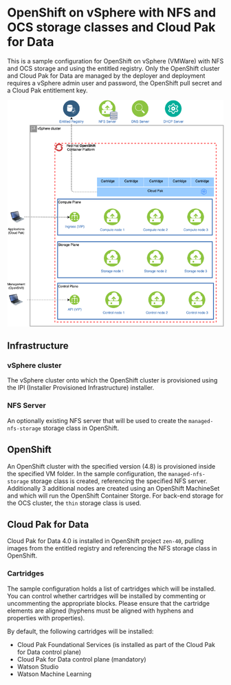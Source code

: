 # OpenShift on vSphere with NFS and OCS storage classes and Cloud Pak for Data
This is a sample configuration for OpenShift on vSphere (VMWare) with NFS and OCS storage and using the entitled registry. Only the OpenShift cluster and Cloud Pak for Data are managed by the deployer and deployment requires a vSphere admin user and password, the OpenShift pull secret and a Cloud Pak entitlement key. 

![Picture of the environment](./vsphere-ocs-nfs.png)

## Infrastructure

### vSphere cluster
The vSphere cluster onto which the OpenShift cluster is provisioned using the IPI (Installer Provisioned Infrastructure) installer.

### NFS Server
An optionally existing NFS server that will be used to create the `managed-nfs-storage` storage class in OpenShift.

## OpenShift
An OpenShift cluster with the specified version (4.8) is provisioned inside the specified VM folder. In the sample configuration, the `managed-nfs-storage` storage class is created, referencing the specified NFS server. Additionally 3 additional nodes are created using an OpenShift MachineSet and which will run the OpenShift Container Storge. For back-end storage for the OCS cluster, the `thin` storage class is used.

## Cloud Pak for Data
Cloud Pak for Data 4.0 is installed in OpenShift project `zen-40`, pulling images from the entitled registry and referencing the NFS storage class in OpenShift.

### Cartridges
The sample configuration holds a list of cartridges which will be installed. You can control whether cartridges will be installed by commenting or uncommenting the appropriate blocks. Please ensure that the cartridge elements are aligned (hyphens must be aligned with hyphens and properties with properties).

By default, the following cartridges will be installed:
* Cloud Pak Foundational Services (is installed as part of the Cloud Pak for Data control plane)
* Cloud Pak for Data control plane (mandatory)
* Watson Studio
* Watson Machine Learning